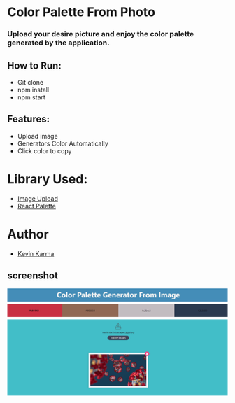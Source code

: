 # Color Palette From Photo

### Upload your desire picture and enjoy the color palette generated by the application. 

## How to Run:

- Git clone
- npm install
- npm start

## Features:

- Upload image
- Generators Color Automatically
- Click color to copy

# Library Used:

- [Image Upload](https://www.npmjs.com/package/react-images-upload)
- [React Palette](https://www.npmjs.com/package/react-palette)

# Author
- [Kevin Karma](https://github.com/TenNga)

## screenshot

![](demo.jpg)
